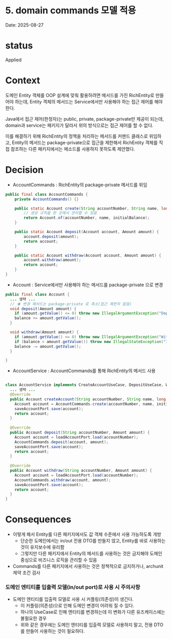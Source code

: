 # 5. domain commands 모델 적용
Date: 2025-08-27

# status
 Applied

# Context
도메인 Entity 객체를 OOP 설계에 맞춰 활용하려면 메서드를 가진 RichEntity로 만들어야 하는데, 
Entity 객체의 메서드는 Service에서만 사용해야 하는 접근 제어를 해야 한다.

Java에서 접근 제어(한정자)는 public, private, package-private만 제공이 되는데, 
domain과 service는 패키지가 달라서 위의 방식으로는 접근 제어를 할 수 없다.

이를 해결하기 위해 RichEntity의 정책을 처리하는 메서드를 커맨드 클래스로 위임하고, 
Entity의 메서드는 package-private으로 접근을 제한해서 
RichEntity 객체를 직접 참조하는 다른 패키지에서는 메소드를 사용하지 못하도록 제안했다. 


# Decision
- AccountCommands : RichEntity의 package-private 메서드를 위임
```java
public final class AccountCommands {
    private AccountCommands() {}

    public static Account create(String accountNumber, String name, long initialBalance) {
        // 생성 규칙을 한 곳에서 관리할 수 있음
        return Account.of(accountNumber, name, initialBalance);
    }

    public static Account deposit(Account account, Amount amount) {
        account.deposit(amount);
        return account;
    }

    public static Account withdraw(Account account, Amount amount) {
        account.withdraw(amount);
        return account;
    }
}
```

- Account : Service에서만 사용해야 하는 메서드를 package-private 으로 변경 
```java
public final class Account {
  ... 생략 ...
  // ★ 변경 메서드는 package-private 로 축소(접근 제한자 없음)
  void deposit(Amount amount) {
    if (amount.getValue() <= 0) throw new IllegalArgumentException("Deposit must be positive");
    balance += amount.getValue();
  }

  void withdraw(Amount amount) {
    if (amount.getValue() <= 0) throw new IllegalArgumentException("Withdraw must be positive");
    if (balance < amount.getValue()) throw new IllegalStateException("Insufficient balance");
    balance -= amount.getValue();
  }

}
```

- AccountService : AccountCommands를 통해 RichEntity의 메서드 사용
```java

class AccountService implements CreateAccountUseCase, DepositUseCase, WithdrawUseCase {
  ... 생략 ...
  @Override
  public Account createAccount(String accountNumber, String name, long initialBalance) {
    Account account = AccountCommands.create(accountNumber, name, initialBalance);
    saveAccountPort.save(account);
    return account;
  }
  
  @Override
  public Account deposit(String accountNumber, Amount amount) {
    Account account = loadAccountPort.load(accountNumber);
    AccountCommands.deposit(account, amount);
    saveAccountPort.save(account);
    return account;
  }
  
  @Override
  public Account withdraw(String accountNumber, Amount amount) {
    Account account = loadAccountPort.load(accountNumber);
    AccountCommands.withdraw(account, amount);
    saveAccountPort.save(account);
    return account;
  }
}
```



# Consequences
- 이렇게 해서 Entity를 다른 패키지에서도 값 객체 수준에서 사용 가능하도록 개방
  - 단순한 도메인에서는 in/out 전용 DTO를 만들지 않고, Entity를 바로 사용하는 것이 유지보수에 유리함
  - 그렇지만 다른 패키지에서 Entity의 메서드를 사용하는 것은 금지해야 도메인 중심으로 비즈니스 로직을 관리할 수 있음
- Commands를 다른 패키지에서 사용하는 것은 정책적으로 금지하거나, archunit 제약 조건 검사

### 도메인 엔티티를 입출력 모델(in/out port)로 사용 시 주의사항
- 도메인 엔티티를 입출력 모델로 사용 시 커플링(의존성)이 생긴다.
  - 이 커플링(의존성)으로 인해 도메인 변경이 어려워 질 수 있다.
  - 하나의 UseCase로 인해 엔티티를 변경하는데 이 변화가 다른 유즈케이스에는 불필요한 경우
  - 위와 같은 경우에는 도메인 엔티티를 입출력 모델로 사용하지 말고, 전용 DTO를 만들어 사용하는 것이 필요하다.

